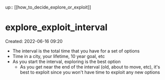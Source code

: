 up:: [[how_to_decide_explore_or_exploit]]

# explore_exploit_interval

Created: 2022-06-16 09:20

- The interval is the total time that you have for a set of options
- Time in a city, your lifetime, 10 year goal, etc
- As you start the interval, exploring is the best option
	- As you get near the end of the interval (old, about to move, etc), it's best to exploit since you won't have time to exploit any new options
